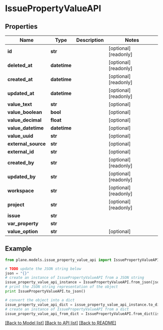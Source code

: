 # IssuePropertyValueAPI


## Properties
Name | Type | Description | Notes
------------ | ------------- | ------------- | -------------
**id** | **str** |  | [optional] [readonly] 
**deleted_at** | **datetime** |  | [optional] [readonly] 
**created_at** | **datetime** |  | [optional] [readonly] 
**updated_at** | **datetime** |  | [optional] [readonly] 
**value_text** | **str** |  | [optional] 
**value_boolean** | **bool** |  | [optional] 
**value_decimal** | **float** |  | [optional] 
**value_datetime** | **datetime** |  | [optional] 
**value_uuid** | **str** |  | [optional] 
**external_source** | **str** |  | [optional] 
**external_id** | **str** |  | [optional] 
**created_by** | **str** |  | [optional] [readonly] 
**updated_by** | **str** |  | [optional] [readonly] 
**workspace** | **str** |  | [optional] [readonly] 
**project** | **str** |  | [optional] [readonly] 
**issue** | **str** |  | 
**var_property** | **str** |  | 
**value_option** | **str** |  | [optional] 

## Example

```python
from plane.models.issue_property_value_api import IssuePropertyValueAPI

# TODO update the JSON string below
json = "{}"
# create an instance of IssuePropertyValueAPI from a JSON string
issue_property_value_api_instance = IssuePropertyValueAPI.from_json(json)
# print the JSON string representation of the object
print IssuePropertyValueAPI.to_json()

# convert the object into a dict
issue_property_value_api_dict = issue_property_value_api_instance.to_dict()
# create an instance of IssuePropertyValueAPI from a dict
issue_property_value_api_from_dict = IssuePropertyValueAPI.from_dict(issue_property_value_api_dict)
```
[[Back to Model list]](../README.md#documentation-for-models) [[Back to API list]](../README.md#documentation-for-api-endpoints) [[Back to README]](../README.md)


